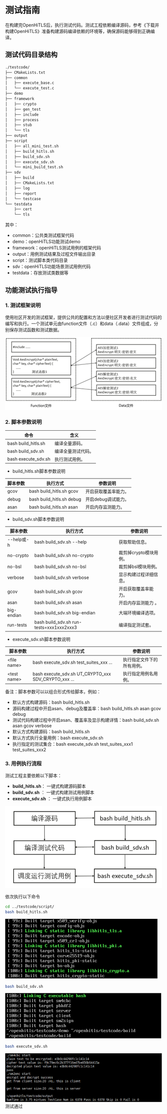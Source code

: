 # 测试指南
在构建完OpenHiTLS后，执行测试代码。测试工程依赖编译源码，参考《下载并构建OpenHiTLS》准备构建源码编译依赖的环境等，确保源码能够得到正确编译。
## 测试代码目录结构
```sh
./testcode/
├── CMakeLists.txt
├── common
│   ├── execute_base.c
│   └── execute_test.c
├── demo
├── framework
│   ├── crypto
│   ├── gen_test
│   ├── include
│   ├── process
│   ├── stub
│   └── tls
├── output
├── script
│   ├── all_mini_test.sh
│   ├── build_hitls.sh
│   ├── build_sdv.sh
│   ├── execute_sdv.sh
│   └── mini_build_test.sh
├── sdv
│   ├── build
│   ├── CMakeLists.txt
│   ├── log
│   ├── report
│   └── testcase
└── testdata
    ├── cert
    └── tls
```

其中：

+ common：公共类测试框架代码
+ demo：openHiTLS功能测试demo
+ framework：openHiTLS测试用例的框架代码
+ output：用例测试结果及过程文件输出目录
+ script：测试脚本类代码目录
+ sdv：openHiTLS功能场景测试用例代码
+ testdata：存放测试类数据等

## 功能测试执行指导
### 1. 测试框架说明
使用社区开发的测试框架，提供公共的配置和方法以便社区开发者进行测试代码的编写和执行。一个测试单元由function文件（.c）和data（.data）文件组成，分别保存测试函数和测试数据。

![](../.vuepress/public/测试框架.jpg)

### 2. 脚本参数说明
| **命令** | **含义** |
| --- | --- |
| bash build_hitls.sh | 编译全量源码。 |
| bash build_sdv.sh | 编译全量测试代码。 |
| bash execute_sdv.sh | 执行测试用例。 |


+ build_hitls.sh脚本参数说明

| **脚本参数** | **执行方式** | **参数说明** |
| --- | --- | --- |
| gcov | bash build_hitls.sh gcov | 开启获取覆盖率能力。 |
| debug | bash build_hitls.sh debug | 开启debug调试能力。 |
| asan | bash build_hitls.sh asan | 开启内存监测能力。 |


+ build_sdv.sh脚本参数说明

| **脚本参数** | **执行方式** | **参数说明** |
| --- | --- | --- |
| --help或-h | bash build_sdv.sh --help | 获取帮助信息。 |
| no-crypto | bash build_sdv.sh no-crypto | 裁剪掉crypto模块用例。 |
| no-bsl | bash build_sdv.sh no-bsl | 裁剪掉bsl模块用例。 |
| verbose | bash build_sdv.sh verbose | 显示构建过程详细信息。 |
| gcov | bash build_sdv.sh gcov | 开启获取覆盖率能力。 |
| asan | bash build_sdv.sh asan | 开启内存监测能力 。 |
| big-endian | bash build_sdv.sh big-endian | 大端环境编译选项。 |
| run-tests | bash build_sdv.sh run-tests=xxx1xxx2xxx3 | 编译指定测试套。 |


+ execute_sdv.sh脚本参数说明

| **脚本参数** | **执行方式** | **参数说明** |
| --- | --- | --- |
| \<file name> | bash execute_sdv.sh test_suites_xxx ... | 执行指定文件下的所有用例。 |
| \<test name> | bash execute_sdv.sh UT_CRYPTO_xxx SDV_CRYPTO_xxx ... | 执行指定用例名用例。 |


备注：脚本参数可以以组合形式传给脚本，例如：

+ 默认方式构建源码：bash build_hitls.sh
+ 源码构建过程中开启asan、debug及覆盖率：bash build_hitls.sh asan gcov debug
+ 测试代码构建过程中开启asan、覆盖率及显示构建详情：bash build_sdv.sh asan gcov verbose
+ 默认方式构建源码：bash build_hitls.sh
+ 默认方式执行全量用例：bash execute_sdv.sh
+ 执行指定的测试集合：bash execute_sdv.sh test_suites_xxx1 test_suites_xxx2

### 3. 用例执行流程
测试工程主要依赖以下脚本：

+ **build_hitls.sh**： 一键式构建源码脚本
+ **build_sdv.sh** ： 一键式构建测试用例脚本
+ **execute_sdv.sh** ： 一键式执行用例脚本 

![](../.vuepress/public/测试脚本流程.jpg)

依次执行以下命令
```sh
cd ../testcode/script/
bash build_hitls.sh
```

![](../.vuepress/public/build_hitls.png)
```sh
bash build_sdv.sh
```

![](../.vuepress/public/build_sdv.png)

```sh
bash execute_sdv.sh
```

![](../.vuepress/public/execute_sdv.png)
测试通过